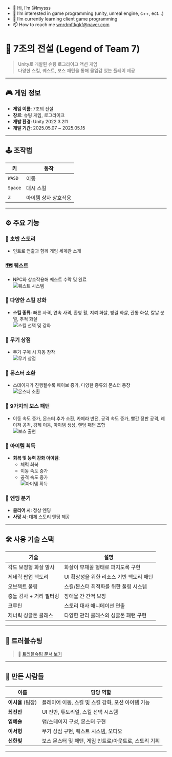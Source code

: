 - 👋 Hi, I’m @Imysss
- 👀 I’m interested in game programming (unity, unreal engine, c++, ect...)
- 🌱 I’m currently learning client game programming
- 📫 How to reach me wnrdmftkqkf@naver.com

<!---
Imysss/Imysss is a ✨ special ✨ repository because its `README.md` (this file) appears on your GitHub profile.
You can click the Preview link to take a look at your changes.
--->



# 🌟 7조의 전설 (Legend of Team 7)

> Unity로 개발된 슈팅 로그라이크 액션 게임  
> 다양한 스킬, 퀘스트, 보스 패턴을 통해 몰입감 있는 플레이 제공

---

## 🎮 게임 정보

- **게임 이름**: 7조의 전설  
- **장르**: 슈팅 게임, 로그라이크  
- **개발 환경**: Unity 2022.3.2f1  
- **개발 기간**: 2025.05.07 ~ 2025.05.15

---

## 🕹️ 조작법

| 키 | 동작 |
|---|---|
| `WASD` | 이동 |
| `Space` | 대시 스킬 |
| `Z` | 아이템 상자 상호작용 |

---

## ⚙️ 주요 기능

### 📜 초반 스토리

- 인트로 연출과 함께 게임 세계관 소개

### 🗺️ 퀘스트

- NPC와 상호작용해 퀘스트 수락 및 완료  
![퀘스트 시스템](gif/quest.gif)

### 🏹 다양한 스킬 강화

- **스킬 종류**: 빠른 사격, 연속 사격, 환영 활, 지뢰 화살, 빙결 화살, 관통 화살, 칼날 분열, 추적 화살  
![스킬 선택 및 강화](gif/skill.gif)

### 🛒 무기 상점

- 무기 구매 시 자동 장착  
![무기 상점](gif/shop.gif)

### 👾 몬스터 소환

- 스테이지가 진행될수록 웨이브 증가, 다양한 종류의 몬스터 등장  
![몬스터 소환](gif/monster.gif)

### 🧠 9가지의 보스 패턴

- 이동 속도 증가, 몬스터 추가 소환, 카메라 반전, 공격 속도 증가, 빨간 장판 공격, 레이저 공격, 강제 이동, 아이템 생성, 랜덤 패턴 조합  
![보스 출현](gif/boss.gif)

### 💊 아이템 획득

- **회복 및 능력 강화 아이템**:  
  - 체력 회복  
  - 이동 속도 증가  
  - 공격 속도 증가  
![아이템 획득](gif/item.gif)

### 🧩 엔딩 분기

- **클리어 시**: 정상 엔딩  
- **사망 시**: 대체 스토리 엔딩 제공

---

## 🛠️ 사용 기술 스택

| 기술 | 설명 |
|---|---|
| 각도 보정형 화살 발사 | 화살이 부채꼴 형태로 퍼지도록 구현 |
| 제네릭 팝업 팩토리 | UI 확장성을 위한 리소스 기반 팩토리 패턴 |
| 오브젝트 풀링 | 스킬/몬스터 최적화를 위한 풀링 시스템 |
| 충돌 검사 + 거리 필터링 | 장애물 간 간격 보장 |
| 코루틴 | 스토리 대사 애니메이션 연출 |
| 제너릭 싱글톤 클래스 | 다양한 관리 클래스의 싱글톤 패턴 구현 |

---

## 🧩 트러블슈팅

> 📄 [트러블슈팅 문서 보기](./Troubleshooting.md)

---

## 👥 만든 사람들

| 이름 | 담당 역할 |
|---|---|
| **이시율** (팀장) | 플레이어 이동, 스킬 및 스킬 강화, 포션 아이템 기능 |
| **최진안** | UI 전반, 튜토리얼, 스킬 선택 시스템 |
| **임예슬** | 맵/스테이지 구성, 몬스터 구현 |
| **이서형** | 무기 상점 구현, 퀘스트 시스템, 오디오 |
| **신한빛** | 보스 몬스터 및 패턴, 게임 인트로/아웃트로, 스토리 기획 |

---
